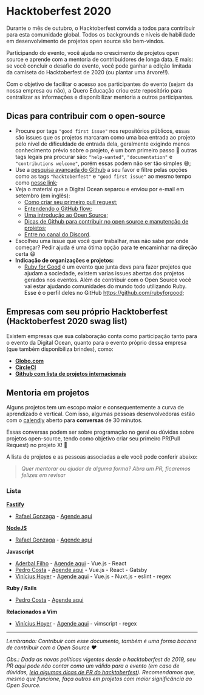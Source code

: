 # Hacktoberfest 2020

Durante o mês de outubro, o Hacktoberfest convida a todos para contribuir para esta comunidade global. Todos os backgrounds e níveis de habilidade em desenvolvimento de projetos open source são bem-vindos. 

Participando do evento, você ajuda no crescimento de projetos open source e aprende com a mentoria de contribuidores de longa data. E mais: se você concluir o desafio do evento, você pode ganhar a edição limitada da camiseta do Hacktoberfest de 2020 (ou plantar uma árvore!!).

Com o objetivo de facilitar o acesso aos participantes do evento (sejam da nossa empresa ou não), a Quero Educação criou este repositório para centralizar as informações e disponibilizar mentoria a outros participantes.

## Dicas para contribuir com o open-source

- Procure por tags `"good first issue"` nos repositórios públicos, essas são issues que os projetos marcaram como uma boa entrada ao projeto pelo nível de díficuldade de entrada dela, geralmente exigindo menos conhecimento prévio sobre o projeto, é um bom primeiro passo :muscle: outras tags legais pra procurar são: `"help-wanted"`, `"documentation"` e `"contributions welcome"`, porém essas podem não ser tão simples :smile:;
- Use a [pesquisa avançada do Github](https://github.com/search/advanced) a seu favor e filtre pelas opções como as tags `"hacktoberfest"` e `"good first issue"` ao mesmo tempo como [nesse link](https://github.com/search?q=label%3Ahacktoberfest+label%3A%22good+first+issue%22+state%3Aopen&type=Issues&ref=advsearch&l=&l=);
- Veja o material que a Digital Ocean separou e enviou por e-mail em setembro (em inglês):
  - [Como criar seu primeiro pull request](https://www.youtube.com/watch?v=jZtECuvNRiw&list=PLseEp7p6EwiZgLPknY4ITJxfoo75wqxph&index=7);
  - [Entendendo o GitHub flow](https://guides.github.com/introduction/flow);
  - [Uma introdução ao Open Source](https://www.digitalocean.com/community/tutorial_series/an-introduction-to-open-source);
  - [Dicas de Github para contribuir no open source e manutenção de projetos](https://www.youtube.com/watch?v=vSdSFxIKy5w&feature=youtu.be);
  - [Entre no canal do Discord](https://discord.com/invite/hacktoberfest).
- Escolheu uma issue que você quer trabalhar, mas não sabe por onde começar? Pedir ajuda é uma ótima opção para te encaminhar na direção certa :smile:
- **Indicação de organizações e projetos:**
  - [Ruby for Good](https://rubyforgood.org/) é um evento que junta devs para fazer projetos que ajudam a sociedade, existem varias issues abertas dos projetos gerados nos eventos. Além de contribuir com o Open Source você vai estar ajudando comunidades do mundo todo utilizando Ruby. Esse é o perfil deles no GitHub https://github.com/rubyforgood;

## Empresas com seu próprio Hacktoberfest (Hacktoberfest 2020 swag list)

Existem empresas que sua colaboração conta como participação tanto para o evento da Digital Ocean, quanto para o evento próprio dessa empresa (que também disponibiliza brindes), como:

- **[Globo.com](https://opensource.globo.com/hacktoberfest/)**
- **[CircleCI](https://hacktoberfest.circleci.com/)**
- **[Github com lista de projetos internacionais](https://github.com/crweiner/hacktoberfest-swag-list)**

## Mentoria em projetos

Alguns projetos tem um escopo maior e consequentemente a curva de aprendizado é vertical. Com isso, algumas pessoas desenvolvedoras estão com o [calendly](https://calendly.com/pt) aberto para **conversas** de 30 minutos.

Essas conversas podem ser sobre programação no geral ou dúvidas sobre projetos open-source, tendo como objetivo criar seu primeiro PR(Pull Request) no projeto X! :tada:

A lista de projetos e as pessoas associadas a ele você pode conferir abaixo:

> _Quer mentorar ou ajudar de alguma forma? Abra um PR, ficaremos felizes em revisar_

### Lista

**[Fastify](https://github.com/fastify/fastify)**
 - [Rafael Gonzaga](https://github.com/rafaelgss) - [Agende aqui](https://calendly.com/rafaelgss/30min)

**[NodeJS](https://github.com/nodejs/node)**
 - [Rafael Gonzaga](https://github.com/rafaelgss) - [Agende aqui](https://calendly.com/rafaelgss/30min)

**Javascript**
 - [Aderbal Filho](https://github.com/AderbalFilho) - [Agende aqui](https://calendly.com/aderbalfilho/30min) - Vue.js - React 
 - [Pedro Costa](https://github.com/plcosta) - [Agende aqui](https://calendly.com/pedro-costa-quero/30min) - Vue.js - React - Gatsby
 - [Vinícius Hoyer](https://github.com/vhoyer) - [Agende aqui](https://calendly.com/vhoyer/30min) - Vue.js - Nuxt.js - eslint - regex

**Ruby / Rails**
 - [Pedro Costa](https://github.com/plcosta) - [Agende aqui](https://calendly.com/pedro-costa-quero/30min)
 
**Relacionados a Vim**
 - [Vinícius Hoyer](https://github.com/vhoyer) - [Agende aqui](https://calendly.com/vhoyer/30min) - vimscript - regex

---

_Lembrando: Contribuir com esse documento, também é uma forma bacana de contribuir com o Open Source :heart:_

_Obs.: Dada as novas políticas vigentes desde o hacktoberfest de 2019, seu PR aqui pode não contar como um válido para o evento (em caso de dúvidas, [leia algumas dicas de PR do hacktoberfest](https://hacktoberfest.digitalocean.com/details/#quality)). Recomendamos que, mesmo que funcione, faça outros em projetos com maior significância ao Open Source._
